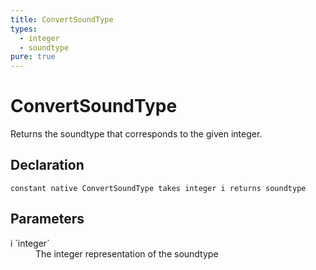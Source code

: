 ```yaml
---
title: ConvertSoundType
types:
  - integer
  - soundtype
pure: true
---
```


# ConvertSoundType
Returns the soundtype that corresponds to the given integer.

## Declaration

```
constant native ConvertSoundType takes integer i returns soundtype
```

## Parameters
<dl>
  <dt>i `integer`</dt>
  <dd>The integer representation of the soundtype</dd>
</dl>